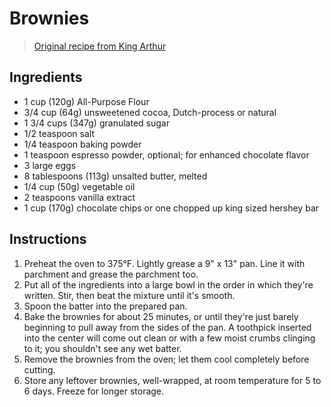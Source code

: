 # Brownies

> [Original recipe from King Arthur](https://www.kingarthurbaking.com/recipes/quick-and-easy-fudge-brownies-recipe)

## Ingredients

* 1 cup (120g) All-Purpose Flour
* 3/4 cup (64g) unsweetened cocoa, Dutch-process or natural
* 1 3/4 cups (347g) granulated sugar
* 1/2 teaspoon salt
* 1/4 teaspoon baking powder
* 1 teaspoon espresso powder, optional; for enhanced chocolate flavor
* 3 large eggs
* 8 tablespoons (113g) unsalted butter, melted
* 1/4 cup (50g) vegetable oil
* 2 teaspoons vanilla extract
* 1 cup (170g) chocolate chips or one chopped up king sized hershey bar

## Instructions

1. Preheat the oven to 375°F. Lightly grease a 9" x 13" pan. Line it with parchment and grease the parchment too.
2. Put all of the ingredients into a large bowl in the order in which they're written. Stir, then beat the mixture until it's smooth.
3. Spoon the batter into the prepared pan.
4. Bake the brownies for about 25 minutes, or until they're just barely beginning to pull away from the sides of the pan. A toothpick inserted into the center will come out clean or with a few moist crumbs clinging to it; you shouldn't see any wet batter.
5. Remove the brownies from the oven; let them cool completely before cutting.
6. Store any leftover brownies, well-wrapped, at room temperature for 5 to 6 days. Freeze for longer storage.
